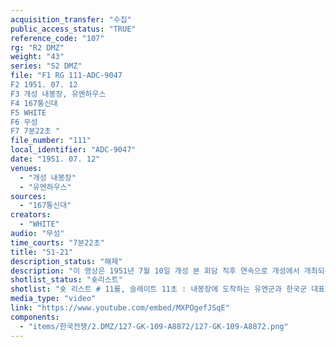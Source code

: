```yaml
---
acquisition_transfer: "수집"
public_access_status: "TRUE"
reference_code: "107"
rg: "R2 DMZ"
weight: "43"
series: "S2 DMZ"
file: "F1 RG 111-ADC-9047
F2 1951. 07. 12
F3 개성 내봉장, 유엔하우스
F4 167통신대
F5 WHITE
F6 무성 
F7 7분22초 "
file_number: "111"
local_identifier: "ADC-9047"
date: "1951. 07. 12"
venues: 
  - "개성 내봉장"
  - "유엔하우스"
sources: 
  - "167통신대"
creators: 
  - "WHITE"
audio: "무성"
time_courts: "7분22초"
title: "51-21"
description_status: "해제"
description: "이 영상은 1951년 7월 10일 개성 본 회담 직후 연속으로 개성에서 개최되는 정전협상 영상. 같은 시기또는 장소에 따라 여러 영상들이 있으며 다른 기록군에서도 확인 가능. 본 영상은 본 회담 개최 직후 양측의 모습과 주변 광경 등을 비교적 상세히 보여주고 있다. 167통신사진중대는 극동사령부 직속 영상부대이며 화이트가 직접 촬영했다. 전체적으로 영상은 안정적이며 구도와 장면 구성이 좋은 편이다. 촬영 카메라는 아이모 35mm인데 같은 시기에 유행하던 기종이다. 활용 방안에서 연구팀이 제시한 <판문점&DMZ> 관련 전시 및 아카이브에 매우 활용하는데 충분한 의미를 갖고 있다. "
shotlist_status: "숏리스트"
shotlist: "숏 리스트 # 11롤, 슬레이트 11초 : 내봉장에 도착하는 유엔군과 한국군 대표들이 지프차에서 내린다. 조이 및 백 선엽이 보인다. # 12롤, 슬레이트 1분04초 : 내봉장에서 나오는 북한인민군과 중국인민군 대표들, 이상조가 보인다. 내 봉장 앞에서 북과 중국, 유엔군 순으로 지프차가 떠난다. # 13롤, 슬레이트 2분10초 : 유엔하우스가 보인다. 근경, 원경 유엔하우스 전경이다. 주변에 미군 통신 차량이 서 있다. # 14롤, 슬레이트 3분8초 : 미군 장교들이 유엔하우스에서 나오고 있다. 조이 제독 등 백선엽 등이 보 인다. (5분20초) 대표단들이 유엔하우스를 떠나고 있다. 북한, 중국, 유엔군 대표단들이 다시 내봉장 안 으로 들어가고 있다. # 16롤, 슬레이트 5분33초 : 내봉장 안에서 유엔대표들이 기념 촬영하고 있다. 남북과 중국, 미군 등 종군기자들이 대표단들을 촬영하고 있다. 유엔군 대표단들이 내봉장을 떠나고 있다. "
media_type: "video"
link: "https://www.youtube.com/embed/MXPOgefJSqE"
components: 
  - "items/한국전쟁/2.DMZ/127-GK-109-A8872/127-GK-109-A8872.png"
---
```

